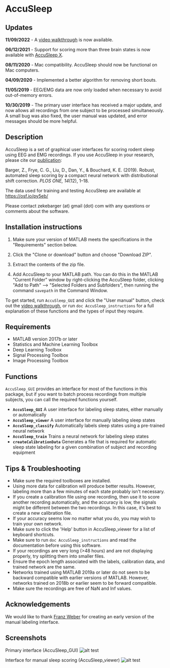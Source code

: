 # AccuSleep

## Updates
**11/09/2022** - A [video walkthrough](https://www.youtube.com/watch?v=O81qdHlzTbc) is now available.

**06/12/2021** - Support for scoring more than three brain states is now available with [AccuSleep X](https://github.com/zekebarger/AccuSleep_X).

**08/11/2020** - Mac compatibility. AccuSleep should now be functional on Mac computers.

**04/09/2020** - Implemented a better algorithm for removing short bouts.

**11/05/2019** - EEG/EMG data are now only loaded when necessary to avoid out-of-memory errors.
    
**10/30/2019** - The primary user interface has received a major update, and now
    allows all recordings from one subject to be processed simultaneously. A 
    small bug was also fixed, the user manual was updated, and error messages 
    should be more helpful. 

## Description

AccuSleep is a set of graphical user interfaces for scoring rodent
sleep using EEG and EMG recordings. If you use AccuSleep in your research, please cite our [publication](https://journals.plos.org/plosone/article?id=10.1371/journal.pone.0224642):

Barger, Z., Frye, C. G., Liu, D., Dan, Y., & Bouchard, K. E. (2019). Robust, automated sleep scoring by a compact neural network with distributional shift correction. *PLOS ONE, 14*(12), 1–18.

The data used for training and testing AccuSleep are available at https://osf.io/py5eb/

Please contact zekebarger (at) gmail (dot) com with any questions or comments about the software.

## Installation instructions

1. Make sure your version of MATLAB meets the specifications in the
"Requirements" section below.

2. Click the "Clone or download" button and choose "Download ZIP".

3. Extract the contents of the zip file.

4. Add AccuSleep to your MATLAB path. You can do this in the MATLAB "Current Folder"
window by right-clicking the AccuSleep folder, clicking "Add to Path"
--> "Selected Folders and Subfolders", then running the command
`savepath`
in the Command Window.

To get started, run `AccuSleep_GUI` and click the "User manual" button, check out the [video walkthrough](https://www.youtube.com/watch?v=O81qdHlzTbc), or run
`doc AccuSleep_instructions`
for a full explanation of these functions and the types of input
they require.

## Requirements
- MATLAB version 2017b or later
- Statistics and Machine Learning Toolbox
- Deep Learning Toolbox
- Signal Processing Toolbox
- Image Processing Toolbox

## Functions

`AccuSleep_GUI` provides an interface for most of the functions
in this package, but if you want to batch process recordings from multiple subjects, you can
call the required functions yourself.

- **`AccuSleep_GUI`** A user interface for labeling sleep states, either
    manually or automatically
- **`AccuSleep_viewer`** A user interface for manually labeling sleep states
- **`AccuSleep_classify`** Automatically labels sleep states using a
    pre-trained neural network
- **`AccuSleep_train`** Trains a neural network for labeling sleep states
- **`createCalibrationData`** Generates a file that is required for automatic
    sleep state labeling for a given combination of subject and
    recording equipment

## Tips & Troubleshooting
- Make sure the required toolboxes are installed.
- Using more data for calibration will produce better results. However, labeling 
  more than a few minutes of each state probably isn't necessary.
- If you create a calibration file using one recording, then use it to score another
  recording automatically, and the accuracy is low, the signals might be different
  between the two recordings. In this case, it's best to create a new calibration file.
- If your accuracy seems low no matter what you do, you may wish to train your own
  network.
- Make sure to click the 'Help' button in AccuSleep_viewer for a list of keyboard shortcuts.
- Make sure to run `doc AccuSleep_instructions` and read the documentation before using
  this software.
- If your recordings are very long (>48 hours) and are not displaying properly, try splitting
  them into smaller files.
- Ensure the epoch length associated with the labels, calibration data, and trained network 
  are the same.
- Networks trained using MATLAB 2019a or later do not seem to be backward compatible with earlier
  versions of MATLAB. However, networks trained on 2018b or earlier seem to be forward compatible.
- Make sure the recordings are free of NaN and Inf values.

## Acknowledgements
We would like to thank [Franz Weber](https://www.med.upenn.edu/weberlab/) for creating an early version of the manual labeling interface.

## Screenshots
Primary interface (AccuSleep_GUI)
![alt test](https://i.imgur.com/tpS6FN4.png)

Interface for manual sleep scoring (AccuSleep_viewer)
![alt test](https://i.imgur.com/hFZXLev.png)
